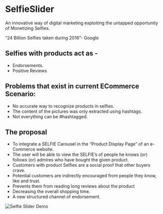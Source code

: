 # SelfieSlider
An innovative way of digital marketing exploiting the untapped opportunity of Monetizing Selfies.

“24 Billion Selfies taken during 2016”- Google

## Selfies with products act as -
- Endorsements.
- Positive Reviews

## Problems that exist in current ECommerce Scenario:
- No accurate way to recognize products in selfies.
- The content of the pictures was only extracted using hashtags.
- Not everything can be #hashtagged.

## The proposal 
- To integrate a SELFIE Carousel in the “Product Display Page” of an e-Commerce website.
- The user will be able to view the SELFIE’s of people he knows (or) follows (or) admires who have bought the given product.
- Customers with product Selfies are a social proof that other buyers crave.
- Potential customers are indirectly encouraged from people they know, like and trust.
- Prevents them from reading long reviews about the product
- Decreasing the overall shopping time.
- A new structured channel of endorsement.

![Selfie Slider Demo](/SelfieSlider/static/Selfie_Slider_Screenshot.png?raw=true "Selfie Slider Prototype")
